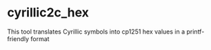 # cyrillic2c_hex
This tool translates Cyrillic symbols into cp1251 hex values in a printf-friendly format
